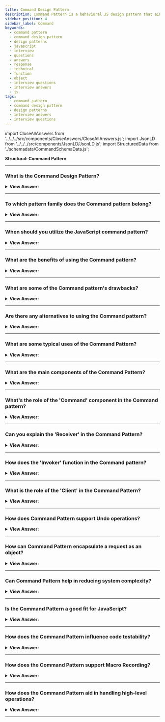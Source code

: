 ```yaml
---
title: Command Design Pattern
description: Command Pattern is a behavioral JS design pattern that aims to encapsulate actions or operations as objects. JavaScript Frontend Phone Interview Questions
sidebar_position: 4
sidebar_label: Command
keywords:
  - command pattern
  - command design pattern
  - design patterns
  - javascript
  - interview
  - questions
  - answers
  - response
  - technical
  - function
  - object
  - interview questions
  - interview answers
  - js
tags:
  - command pattern
  - command design pattern
  - design patterns
  - interview answers
  - interview questions
---
```


import CloseAllAnswers from '../../../src/components/CloseAnswers/CloseAllAnswers.js';
import JsonLD from '../../../src/components/JsonLD/JsonLD.js';
import StructuredData from './schemadata/CommandSchemaData.js';

<JsonLD data={StructuredData} />

<head>
  <title>Command Design Pattern | JavaScript Interview Questions</title>
</head>

**Structural: Command Pattern**

<CloseAllAnswers />

---

### What is the Command Design Pattern?

<details className='answer'>
  <summary>
    <strong>View Answer:</strong>
  </summary>
  <div>
  <div>
      <strong>Interview Response:</strong> The Command pattern is a behavioral design pattern in JavaScript that encapsulates a request as an object, allowing for actions to be queued, logged, and undone.
<br/>
    </div>
    <br/>
    <div>
      <strong>Technical Response:</strong> The Command design pattern is a behavioral design pattern that turns a request into a stand-alone object that contains all information about the request. This transformation lets you pass requests as a method arguments, delay or queue a request's execution, and support undoable operations.
    </div>
    <div>
</div><br />
  <div><strong className="codeExample">Code Example #1:</strong><br /><br />

<img src="/img/javascript-command.jpg" /><br /><br />

**The command pattern involves four participants: command, receiver, invoker, and client.**

- **Command** – A command object knows the receiver and calls the receiver's method. The command contains values for the receiver method's arguments.
- **Client** – The client is responsible for creating the command object and passing it to the invoker.
- **Invoker** – The invoker receives the command object from the client and is exclusively responsible for calling (or invoking) a command.
- **Receiver** – The receiver receives the command and searches for a method to invoke based on the received command.

<br/>

Here's an example of how to implement the Command pattern in modern JavaScript.

```javascript
// The Command class
class Command {
  constructor(subject) {
    this.subject = subject;
    this.commandsExecuted = [];
  }

  execute(command) {
    this.commandsExecuted.push(command);
    return this.subject[command]();
  }
}

// The subject class
class BankAccount {
  constructor() {
    this.balance = 0;
  }

  deposit() {
    this.balance += 10;
    console.log(`Balance is: ${this.balance}`);
  }

  withdraw() {
    if(this.balance >= 10) {
      this.balance -= 10;
    }
    console.log(`Balance is: ${this.balance}`);
  }
}

// Use the Command and the BankAccount classes
const bankAccount = new BankAccount();
const bankAccountCommand = new Command(bankAccount);

bankAccountCommand.execute('deposit');
bankAccountCommand.execute('withdraw');

console.log(`Commands Executed: ${bankAccountCommand.commandsExecuted}`);
```

In this example, `Command` is the command class. It has a method `execute` that, when called with a command name, executes that command on the subject (an instance of `BankAccount`). It also keeps track of the commands that have been executed. `BankAccount` is the subject class, and it has two methods, `deposit` and `withdraw`, that can be executed through the command class.

In the usage section, we create instances of `BankAccount` and `Command`, execute some commands on the bank account through the command instance, and print out the commands that have been executed.

</div>
 </div>

</details>

---

### To which pattern family does the Command pattern belong?

<details>
  <summary>
    <strong>View Answer:</strong>
  </summary>
  <div>
    <div>
      <strong>Interview Response:</strong> The Command pattern belongs to the Behavioral pattern family in JavaScript, which is concerned with communication between objects and the assignment of responsibilities.
    </div>
  </div>
</details>

---

### When should you utilize the JavaScript command pattern?

<details>
  <summary>
    <strong>View Answer:</strong>
  </summary>
  <div>
  <div>
      <strong>Interview Response:</strong> You should utilize the JavaScript Command pattern when you need to decouple the object making a request from the object that handles the request.
    </div><br/>
    <div>
      <strong>Technical Response:</strong> Use Case:
    </div>

- If you want to queue and execute requests at different times.
- If you're going to perform operations such as reset or undo.
- If you're going to keep a history of requests made.

<br />
  </div>
</details>

---

### What are the benefits of using the Command pattern?

<details>
  <summary>
    <strong>View Answer:</strong>
  </summary>
  <div>
  <div>
      <strong>Interview Response:</strong> Benefits of using the Command pattern in JavaScript include decoupling, flexibility, extensibility, undo/redo functionality, and the ability to create macro commands.
    </div>
    <br />
    <div>
      <strong>Technical Response:</strong> Benefits of the Command Pattern
    </div>
    <br />
    <div></div>

- Singular Responsibility Principle Classes that invoke operations get separated from classes that perform these actions.
- The Open/Closed Principle - You can add new commands to the app without affecting the client code that already exists.
- You can use the undo/redo feature.
- You can use deferred operation execution.
- You can combine a series of simple commands to create a more sophisticated one.

<br />
  </div>
</details>

---

### What are some of the Command pattern's drawbacks?

<details>
  <summary>
    <strong>View Answer:</strong>
  </summary>
  <div>
    <div>
      <strong>Interview Response:</strong> Drawbacks of the Command pattern in JavaScript include increased complexity, potential performance overhead, and difficulty with implementing some commands that require a state.
    </div>
  </div>
</details>

---

### Are there any alternatives to using the Command pattern?

<details>
  <summary>
    <strong>View Answer:</strong>
  </summary>
  <div>
    <div>
      <strong>Interview Response:</strong> Yes, there are several alternatives to the Command pattern in JavaScript, including the Strategy, Observer, and Mediator patterns, among others.
    </div>
  </div>
</details>

---

### What are some typical uses of the Command Pattern?

<details>
  <summary><strong>View Answer:</strong></summary>
  <div>
  <div><strong>Interview Response:</strong> The Command pattern is typically used in situations where you want to decouple the sender and receiver of a request, provide callbacks, handle queue or logging operations, or support undo operations.
  </div><br />
  <div><strong className="codeExample">Code Example:</strong><br /><br />

  <div></div>

Here's a practical example in modern JavaScript, which illustrates undo operation.

```javascript
// Command class
class Command {
  constructor(execute, undo, value) {
    this.execute = execute;
    this.undo = undo;
    this.value = value;
  }
}

// Calculator class
class Calculator {
  constructor() {
    this.currentValue = 0;
    this.commands = [];
  }

  executeCommand(command) {
    this.currentValue = command.execute(this.currentValue, command.value);
    this.commands.push(command);
  }

  undoCommand() {
    const command = this.commands.pop();
    this.currentValue = command.undo(this.currentValue, command.value);
  }

  getCurrentValue() {
    return this.currentValue;
  }
}

// Calculator operations
function add(value, amount) {
  return value + amount;
}

function subtract(value, amount) {
  return value - amount;
}

// Usage
const calculator = new Calculator();

// Add 10
const addCommand = new Command(add, subtract, 10);
calculator.executeCommand(addCommand);
console.log(calculator.getCurrentValue());  // Output: 10

// Subtract 5
const subtractCommand = new Command(subtract, add, 5);
calculator.executeCommand(subtractCommand);
console.log(calculator.getCurrentValue());  // Output: 5

// Undo last command (Subtract 5)
calculator.undoCommand();
console.log(calculator.getCurrentValue());  // Output: 10
```

In this example, the Calculator class uses the Command pattern to handle arithmetic operations. Each operation (add, subtract) is encapsulated in a Command object, which has an `execute` function to carry out the operation and an `undo` function to reverse it. The Calculator maintains a history of executed commands and provides an `undoCommand` method to undo the most recently executed command. This pattern provides a flexible and powerful way to organize and manipulate operations.

  </div>
  </div>
</details>

---

### What are the main components of the Command Pattern?

<details>
  <summary><strong>View Answer:</strong></summary>
  <div>
  <div><strong>Interview Response:</strong> The main components of the Command Pattern are Command interface, ConcreteCommand classes, a Receiver, an Invoker, and a Client that initiates and manages commands through the Invoker.
  </div><br />
  <div><strong className="codeExample">Code Example:</strong><br /><br />

  <div></div>

The main components of the Command Pattern are:

- **Command:** This is the interface for executing operations.
- **ConcreteCommand:** This class extends the Command interface and implements the execute method.
- **Client:** This class creates and executes the command.
- **Invoker:** This class asks the command to carry out the request.
- **Receiver:** This is the class that performs the actual work when the execute method in ConcreteCommand is called.

Here's an example of how to implement these components in modern JavaScript:

```javascript
// Receiver
class Light {
  turnOn() {
    console.log("The light is on");
  }

  turnOff() {
    console.log("The light is off");
  }
}

// Command
class Command {
  constructor(light) {
    this.light = light;
  }

  execute() {}
}

// ConcreteCommand
class OnCommand extends Command {
  constructor(light) {
    super(light);
  }

  execute() {
    this.light.turnOn();
  }
}

class OffCommand extends Command {
  constructor(light) {
    super(light);
  }

  execute() {
    this.light.turnOff();
  }
}

// Invoker
class Switch {
  constructor(onCommand, offCommand) {
    this.onCommand = onCommand;
    this.offCommand = offCommand;
  }

  flipUp() {
    this.onCommand.execute();
  }

  flipDown() {
    this.offCommand.execute();
  }
}

// Client
let light = new Light();
let onCommand = new OnCommand(light);
let offCommand = new OffCommand(light);
let switchButton = new Switch(onCommand, offCommand);

switchButton.flipUp();  // Output: The light is on
switchButton.flipDown();  // Output: The light is off
```

In this example:

- `Light` is the Receiver class that performs the actual operations (turning the light on or off).
- `Command` is the Command interface that declares the `execute` method.
- `OnCommand` and `OffCommand` are the ConcreteCommand classes that implement the `execute` method.
- `Switch` is the Invoker class that calls the `execute` method on a Command object.

The client, represented in the last section of the code, creates instances of the Receiver, ConcreteCommand, and Invoker classes, and then invokes the commands through the Invoker.

  </div>
  </div>

</details>

---

### What's the role of the 'Command' component in the Command pattern?

<details>
  <summary><strong>View Answer:</strong></summary>
  <div>
  <div><strong>Interview Response:</strong> It encapsulates all the information required to perform an action or trigger an event.
  </div>
  </div>
</details>

---

### Can you explain the 'Receiver' in the Command Pattern?

<details>
  <summary><strong>View Answer:</strong></summary>
  <div>
  <div><strong>Interview Response:</strong> The Receiver is an object that performs a set of cohesive actions. It's the object being controlled.
  </div>
  </div>
</details>

---

### How does the 'Invoker' function in the Command pattern?

<details>
  <summary><strong>View Answer:</strong></summary>
  <div>
  <div><strong>Interview Response:</strong> The Invoker is an object that knows how to execute a command but doesn't know how the command works.
  </div>
  </div>
</details>

---

### What is the role of the 'Client' in the Command Pattern?

<details>
  <summary><strong>View Answer:</strong></summary>
  <div>
  <div><strong>Interview Response:</strong> The Client creates a Command and sets its receiver.
  </div>
  </div>
</details>

---

### How does Command Pattern support Undo operations?

<details>
  <summary><strong>View Answer:</strong></summary>
  <div>
  <div><strong>Interview Response:</strong> In the Command Pattern, each command class encapsulates a particular action on a receiver with its associated state. By storing the previous state, a command can also implement an undo action. It does so by maintaining a history of commands. To undo, it executes the reverse operation.
  </div><br />
  <div><strong className="codeExample">Code Example:</strong><br /><br />

  <div></div>

Here's a simple example of how to support undo operations using the Command Pattern in JavaScript:

```javascript
class Command {
  constructor(execute, undo, value) {
    this.execute = execute;
    this.undo = undo;
    this.value = value;
  }
}

class Calculator {
  constructor() {
    this.currentValue = 0;
    this.commands = [];
  }

  executeCommand(command) {
    this.currentValue = command.execute(this.currentValue, command.value);
    this.commands.push(command);
  }

  undo() {
    const command = this.commands.pop();
    this.currentValue = command.undo(this.currentValue, command.value);
  }

  getValue() {
    return this.currentValue;
  }
}

function add(value, amount) {
  return value + amount;
}

function subtract(value, amount) {
  return value - amount;
}

const calculator = new Calculator();

// execute add command
const addCommand = new Command(add, subtract, 10);
calculator.executeCommand(addCommand);
console.log(calculator.getValue());  // Output: 10

// undo add command
calculator.undo();
console.log(calculator.getValue());  // Output: 0
```

In this example, the Command class encapsulates an action (add) and its undo action (subtract) along with the value associated with the action. The Calculator class keeps track of the commands that are executed. When the undo method is called on the Calculator, it retrieves the most recent command and calls its undo action.

  </div>
  </div>
</details>

---

### How can Command Pattern encapsulate a request as an object?

<details>
  <summary><strong>View Answer:</strong></summary>
  <div>
  <div><strong>Interview Response:</strong> By letting the sender of the request refer to the receiver indirectly, promoting loose coupling.
  </div>
  </div>
</details>

---

### Can Command Pattern help in reducing system complexity?

<details>
  <summary><strong>View Answer:</strong></summary>
  <div>
  <div><strong>Interview Response:</strong> Yes, it simplifies the code as it separates the objects sending a request from those receiving the request.
  </div>
  </div>
</details>

---

### Is the Command Pattern a good fit for JavaScript?

<details>
  <summary><strong>View Answer:</strong></summary>
  <div>
  <div><strong>Interview Response:</strong> Yes, JavaScript's first-class function nature allows for straightforward implementation of the Command Pattern.
  </div>
  </div>
</details>

---

### How does the Command Pattern influence code testability?

<details>
  <summary><strong>View Answer:</strong></summary>
  <div>
  <div><strong>Interview Response:</strong> It improves testability by decoupling objects and promoting single responsibility principle.
  </div>
  </div>
</details>

---

### How does the Command Pattern support Macro Recording?

<details>
  <summary><strong>View Answer:</strong></summary>
  <div>
  <div><strong>Interview Response:</strong> By keeping a list of commands in sequence, it can reproduce the sequence when needed.
  </div>
  </div>
</details>

---

### How does the Command Pattern aid in handling high-level operations?

<details>
  <summary><strong>View Answer:</strong></summary>
  <div>
  <div><strong>Interview Response:</strong> It can manage complex operations by encapsulating multiple actions within one command.
  </div>
  </div>
</details>

---
